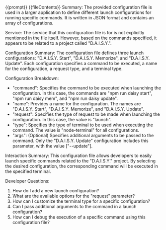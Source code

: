 {{prompt}}
{{fileContents}}
Summary:
The provided configuration file is used in a larger application to define different launch configurations for running specific commands. It is written in JSON format and contains an array of configurations.

Service:
The service that this configuration file is for is not explicitly mentioned in the file itself. However, based on the commands specified, it appears to be related to a project called "D.A.I.S.Y.".

Configuration Summary:
The configuration file defines three launch configurations: "D.A.I.S.Y. Start", "D.A.I.S.Y. Memorize", and "D.A.I.S.Y. Update". Each configuration specifies a command to be executed, a name for the configuration, a request type, and a terminal type.

Configuration Breakdown:
- "command": Specifies the command to be executed when launching the configuration. In this case, the commands are "npm run daisy start", "npm run daisy mem", and "npm run daisy update".
- "name": Provides a name for the configuration. The names are "D.A.I.S.Y. Start", "D.A.I.S.Y. Memorize", and "D.A.I.S.Y. Update".
- "request": Specifies the type of request to be made when launching the configuration. In this case, the value is "launch".
- "type": Specifies the type of terminal to be used when executing the command. The value is "node-terminal" for all configurations.
- "args": (Optional) Specifies additional arguments to be passed to the command. Only the "D.A.I.S.Y. Update" configuration includes this parameter, with the value ["--update"].

Interaction Summary:
This configuration file allows developers to easily launch specific commands related to the "D.A.I.S.Y." project. By selecting the desired configuration, the corresponding command will be executed in the specified terminal.

Developer Questions:
1. How do I add a new launch configuration?
2. What are the available options for the "request" parameter?
3. How can I customize the terminal type for a specific configuration?
4. Can I pass additional arguments to the command in a launch configuration?
5. How can I debug the execution of a specific command using this configuration file?